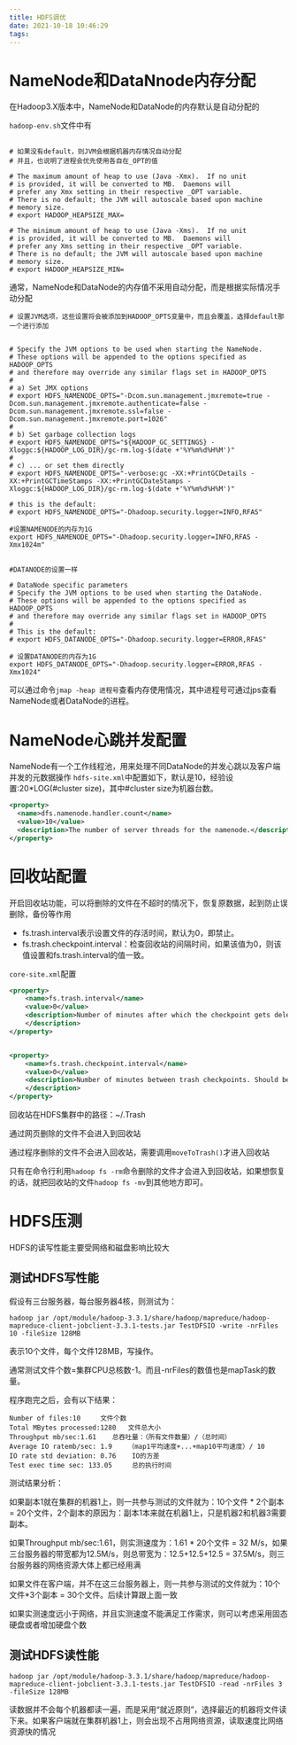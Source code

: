 ```yaml
---
title: HDFS调优
date: 2021-10-18 10:46:29
tags:
---
```

<meta name="referrer" content="no-referrer" />

# NameNode和DataNnode内存分配
在Hadoop3.X版本中，NameNode和DataNode的内存默认是自动分配的

`hadoop-env.sh`文件中有
```shell

# 如果没有default，则JVM会根据机器内存情况自动分配
# 并且，也说明了进程会优先使用各自在_OPT的值

# The maximum amount of heap to use (Java -Xmx).  If no unit
# is provided, it will be converted to MB.  Daemons will
# prefer any Xmx setting in their respective _OPT variable.
# There is no default; the JVM will autoscale based upon machine
# memory size.
# export HADOOP_HEAPSIZE_MAX=

# The minimum amount of heap to use (Java -Xms).  If no unit
# is provided, it will be converted to MB.  Daemons will
# prefer any Xms setting in their respective _OPT variable.
# There is no default; the JVM will autoscale based upon machine
# memory size.
# export HADOOP_HEAPSIZE_MIN=

```

通常，NameNode和DataNode的内存值不采用自动分配，而是根据实际情况手动分配
```shell
# 设置JVM选项，这些设置将会被添加到HADOOP_OPTS变量中，而且会覆盖，选择default那一个进行添加


# Specify the JVM options to be used when starting the NameNode.
# These options will be appended to the options specified as HADOOP_OPTS
# and therefore may override any similar flags set in HADOOP_OPTS
#
# a) Set JMX options
# export HDFS_NAMENODE_OPTS="-Dcom.sun.management.jmxremote=true -Dcom.sun.management.jmxremote.authenticate=false -Dcom.sun.management.jmxremote.ssl=false -Dcom.sun.management.jmxremote.port=1026"
#
# b) Set garbage collection logs
# export HDFS_NAMENODE_OPTS="${HADOOP_GC_SETTINGS} -Xloggc:${HADOOP_LOG_DIR}/gc-rm.log-$(date +'%Y%m%d%H%M')"
#
# c) ... or set them directly
# export HDFS_NAMENODE_OPTS="-verbose:gc -XX:+PrintGCDetails -XX:+PrintGCTimeStamps -XX:+PrintGCDateStamps -Xloggc:${HADOOP_LOG_DIR}/gc-rm.log-$(date +'%Y%m%d%H%M')"

# this is the default:
# export HDFS_NAMENODE_OPTS="-Dhadoop.security.logger=INFO,RFAS"

#设置NAMENODE的内存为1G
export HDFS_NAMENODE_OPTS="-Dhadoop.security.logger=INFO,RFAS -Xmx1024m"


#DATANODE的设置一样

# DataNode specific parameters
# Specify the JVM options to be used when starting the DataNode.
# These options will be appended to the options specified as HADOOP_OPTS
# and therefore may override any similar flags set in HADOOP_OPTS
#
# This is the default:
# export HDFS_DATANODE_OPTS="-Dhadoop.security.logger=ERROR,RFAS"

# 设置DATANODE的内存为1G
export HDFS_DATANODE_OPTS="-Dhadoop.security.logger=ERROR,RFAS -Xmx1024"

```
可以通过命令`jmap -heap 进程号`查看内存使用情况，其中进程号可通过jps查看NameNode或者DataNode的进程。

# NameNode心跳并发配置
NameNode有一个工作线程池，用来处理不同DataNode的并发心跳以及客户端并发的元数据操作
`hdfs-site.xml`中配置如下，默认是10，经验设置:20*LOG(#cluster size)，其中#cluster size为机器台数。
```xml
<property>
  <name>dfs.namenode.handler.count</name>
  <value>10</value>
  <description>The number of server threads for the namenode.</description>
</property>
```

# 回收站配置
开启回收站功能，可以将删除的文件在不超时的情况下，恢复原数据，起到防止误删除，备份等作用

* fs.trash.interval表示设置文件的存活时间，默认为0，即禁止。
* fs.trash.checkpoint.interval：检查回收站的间隔时间，如果该值为0，则该值设置和fs.trash.interval的值一致。

`core-site.xml`配置
```xml
<property>
    <name>fs.trash.interval</name>
    <value>0</value>
    <description>Number of minutes after which the checkpoint gets deleted. If zero, the trash feature is disabled. This option may be configured both on the server and the client. If trash is disabled server side then the client side configuration is checked. If trash is enabled on the server side then the value configured on the server is used and the client configuration value is ignored.
    </description>
</property>


<property>
    <name>fs.trash.checkpoint.interval</name>
    <value>0</value>
    <description>Number of minutes between trash checkpoints. Should be smaller or equal to fs.trash.interval. If zero, the value is set to the value of fs.trash.interval. Every time the checkpointer runs it creates a new checkpoint out of current and removes checkpoints created more than fs.trash.interval minutes ago.
    </description>
</property>
```

回收站在HDFS集群中的路径：~/.Trash

通过网页删除的文件不会进入到回收站

通过程序删除的文件不会进入回收站，需要调用`moveToTrash()`才进入回收站

只有在命令行利用`hadoop fs -rm`命令删除的文件才会进入到回收站，如果想恢复的话，就把回收站的文件`hadoop fs -mv`到其他地方即可。

# HDFS压测

HDFS的读写性能主要受网络和磁盘影响比较大

## 测试HDFS写性能

假设有三台服务器，每台服务器4核，则测试为：
```shell
hadoop jar /opt/module/hadoop-3.3.1/share/hadoop/mapreduce/hadoop-mapreduce-client-jobclient-3.3.1-tests.jar TestDFSIO -write -nrFiles 10 -fileSize 128MB

```
表示10个文件，每个文件128MB，写操作。

通常测试文件个数=集群CPU总核数-1。而且-nrFiles的数值也是mapTask的数量。

程序跑完之后，会有以下结果：
```
Number of files:10     文件个数
Total MBytes processed:1280   文件总大小
Throughput mb/sec:1.61    总吞吐量：（所有文件数量）/（总时间）
Average IO ratemb/sec: 1.9    （map1平均速度+...+map10平均速度）/ 10
IO rate std deviation: 0.76    IO的方差
Test exec time sec: 133.05     总的执行时间
```

测试结果分析：

如果副本1就在集群的机器1上，则一共参与测试的文件就为：10个文件 * 2个副本 = 20个文件，2个副本的原因为：副本1本来就在机器1上，只是机器2和机器3需要副本。

如果Throughput mb/sec:1.61，则实测速度为：1.61 * 20个文件 = 32 M/s，如果三台服务器的带宽都为12.5M/s，则总带宽为：12.5+12.5+12.5 = 37.5M/s，则三台服务器的网络资源大体上都已经用满

如果文件在客户端，并不在这三台服务器上，则一共参与测试的文件就为：10个文件*3个副本 = 30个文件。后续计算跟上面一致

如果实测速度远小于网络，并且实测速度不能满足工作需求，则可以考虑采用固态硬盘或者增加硬盘个数

## 测试HDFS读性能
```shell
hadoop jar /opt/module/hadoop-3.3.1/share/hadoop/mapreduce/hadoop-mapreduce-client-jobclient-3.3.1-tests.jar TestDFSIO -read -nrFiles 3 -fileSize 128MB
```

读数据并不会每个机器都读一遍，而是采用“就近原则”，选择最近的机器将文件读下来。如果客户端就在集群机器1上，则会出现不占用网络资源，读取速度比网络资源快的情况







